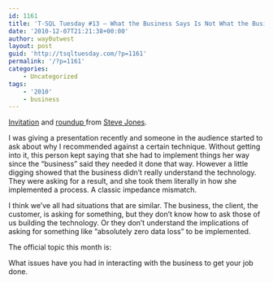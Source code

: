 ```yaml
---
id: 1161
title: 'T-SQL Tuesday #13 – What the Business Says Is Not What the Business Wants'
date: '2010-12-07T21:21:38+00:00'
author: way0utwest
layout: post
guid: 'http://tsqltuesday.com/?p=1161'
permalink: '/?p=1161'
categories:
    - Uncategorized
tags:
    - '2010'
    - business
---
```


[Invitation](https://voiceofthedba.com/2010/12/07/t-sql-tuesday-13-what-the-business-says-is-not-what-the-business-wants/) and [roundup ](https://voiceofthedba.wordpress.com/2010/12/17/t-sql-tuesday-13-roundup/)from [Steve Jones](https://voiceofthedba.com).

I was giving a presentation recently and someone in the audience started to ask about why I recommended against a certain technique. Without getting into it, this person kept saying that she had to implement things her way since the “business” said they needed it done that way. However a little digging showed that the business didn’t really understand the technology. They were asking for a result, and she took them literally in how she implemented a process. A classic impedance mismatch.

I think we’ve all had situations that are similar. The business, the client, the customer, is asking for something, but they don’t know how to ask those of us building the technology. Or they don’t understand the implications of asking for something like “absolutely zero data loss” to be implemented.

The official topic this month is:

What issues have you had in interacting with the business to get your job done.